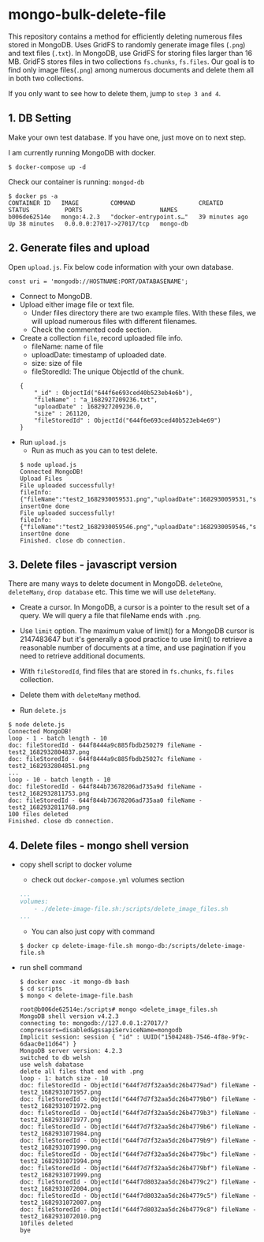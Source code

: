 # mongo-bulk-delete-file
This repository contains a method for efficiently deleting numerous files stored in MongoDB. Uses GridFS to randomly generate image files (`.png`) and text files (`.txt`). In MongoDB, use GridFS for storing files larger than 16 MB. GridFS stores files in two collections `fs.chunks`, `fs.files`. Our goal is to find only image files(`.png`) among numerous documents and delete them all in both two collections.

If you only want to see how to delete them, jump to `step 3 and 4`.

## 1. DB Setting
Make your own test database. If you have one, just move on to next step.

I am currently running MongoDB with docker.
```
$ docker-compose up -d
```

Check our container is running: `mongod-db`
```
$ docker ps -a
CONTAINER ID   IMAGE         COMMAND                  CREATED          STATUS          PORTS                      NAMES
b006de62514e   mongo:4.2.3   "docker-entrypoint.s…"   39 minutes ago   Up 38 minutes   0.0.0.0:27017->27017/tcp   mongo-db
```

## 2. Generate files and upload
Open `upload.js`. Fix below code information with your own database.
```
const uri = 'mongodb://HOSTNAME:PORT/DATABASENAME';
```

- Connect to MongoDB.
- Upload either image file or text file.
    - Under files directory there are two example files. With these files, we will upload numerous files with different filenames.
    - Check the commented code section.
- Create a collection `file`, record uploaded file info.
    - fileName: name of file
    - uploadDate: timestamp of uploaded date.
    - size: size of file
    - fileStoredId: The unique ObjectId of the chunk.
    ```
    {
        "_id" : ObjectId("644f6e693ced40b523eb4e6b"),
        "fileName" : "a_1682927209236.txt",
        "uploadDate" : 1682927209236.0,
        "size" : 261120,
        "fileStoredId" : ObjectId("644f6e693ced40b523eb4e69")
    }
    ```
- Run `upload.js`
    - Run as much as you can to test delete.
    ```
    $ node upload.js
    Connected MongoDB!
    Upload Files
    File uploaded successfully!
    fileInfo: {"fileName":"test2_1682930059531.png","uploadDate":1682930059531,"size":261120,"fileStoredId":"644f798ba08b56e03e07a15f"}
    insertOne done
    File uploaded successfully!
    fileInfo: {"fileName":"test2_1682930059546.png","uploadDate":1682930059546,"size":261120,"fileStoredId":"644f798ba08b56e03e07a162"}
    insertOne done
    Finished. close db connection.
    ```

## 3. Delete files - javascript version
There are many ways to delete document in MongoDB. `deleteOne`, `deleteMany`, `drop database` etc. This time we will use `deleteMany`.
- Create a cursor. In MongoDB, a cursor is a pointer to the result set of a query. We will query a file that fileName ends with `.png`.
- Use `limit` option. The maximum value of limit() for a MongoDB cursor is 2147483647 but it's generally a good practice to use limit() to retrieve a reasonable number of documents at a time, and use pagination if you need to retrieve additional documents.
- With `fileStoredId`, find files that are stored in `fs.chunks`, `fs.files` collection.
- Delete them with `deleteMany` method.

- Run `delete.js`
```
$ node delete.js
Connected MongoDB!
loop - 1 - batch length - 10
doc: fileStoredId - 644f8444a9c885fbdb250279 fileName - test2_1682932804837.png
doc: fileStoredId - 644f8444a9c885fbdb25027c fileName - test2_1682932804851.png
...
loop - 10 - batch length - 10
doc: fileStoredId - 644f844b73678206ad735a9d fileName - test2_1682932811753.png
doc: fileStoredId - 644f844b73678206ad735aa0 fileName - test2_1682932811768.png
100 files deleted
Finished. close db connection.
```

## 4. Delete files - mongo shell version
- copy shell script to docker volume
    - check out `docker-compose.yml` volumes section
    ```YAML
    ...
    volumes:
        - ./delete-image-file.sh:/scripts/delete_image_files.sh
    ...
    ```
    - You can also just copy with command
    ```
    $ docker cp delete-image-file.sh mongo-db:/scripts/delete-image-file.sh
    ```
- run shell command
    ```
    $ docker exec -it mongo-db bash
    $ cd scripts
    $ mongo < delete-image-file.bash
    ```

    ```
    root@b006de62514e:/scripts# mongo <delete_image_files.sh
    MongoDB shell version v4.2.3
    connecting to: mongodb://127.0.0.1:27017/?compressors=disabled&gssapiServiceName=mongodb
    Implicit session: session { "id" : UUID("1504248b-7546-4f8e-9f9c-6daac0e11d64") }
    MongoDB server version: 4.2.3
    switched to db welsh
    use welsh dabatase
    delete all files that end with .png
    loop - 1: batch size - 10
    doc: fileStoredId - ObjectId("644f7d7f32aa5dc26b4779ad") fileName - test2_1682931071957.png
    doc: fileStoredId - ObjectId("644f7d7f32aa5dc26b4779b0") fileName - test2_1682931071972.png
    doc: fileStoredId - ObjectId("644f7d7f32aa5dc26b4779b3") fileName - test2_1682931071977.png
    doc: fileStoredId - ObjectId("644f7d7f32aa5dc26b4779b6") fileName - test2_1682931071984.png
    doc: fileStoredId - ObjectId("644f7d7f32aa5dc26b4779b9") fileName - test2_1682931071990.png
    doc: fileStoredId - ObjectId("644f7d7f32aa5dc26b4779bc") fileName - test2_1682931071994.png
    doc: fileStoredId - ObjectId("644f7d7f32aa5dc26b4779bf") fileName - test2_1682931071999.png
    doc: fileStoredId - ObjectId("644f7d8032aa5dc26b4779c2") fileName - test2_1682931072004.png
    doc: fileStoredId - ObjectId("644f7d8032aa5dc26b4779c5") fileName - test2_1682931072007.png
    doc: fileStoredId - ObjectId("644f7d8032aa5dc26b4779c8") fileName - test2_1682931072010.png
    10files deleted
    bye
    ```